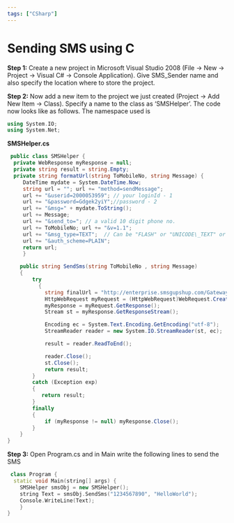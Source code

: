 ```yaml
---
tags: ["CSharp"]
---
```


# Sending SMS using C #
<!--markdownlint-disable MD013 MD029 MD036 MD024 MD033 MD040 MD042 MD001 MD051 MD025 MD052-->
**Step 1:** Create a new project in Microsoft Visual Studio 2008 (File -> New -> Project -> Visual C# -> Console Application). Give SMS_Sender name and also specify the location where to store the project.

**Step 2:** Now add a new item to the project we just created (Project -> Add New Item -> Class). Specify a name to the class as ‘SMSHelper’. The code now looks like as follows. The namespace used is

```cpp
using System.IO; 
using System.Net; 
```

**SMSHelper.cs**

```cs
 public class SMSHelper { 
  private WebResponse myResponse = null; 
  private string result = string.Empty; 
  private string formatUrl(string ToMobileNo, string Message) {
     DateTime mydate = System.DateTime.Now; 
     string url = ""; url += "method=sendMessage"; 
     url += "&userid=2000053959"; // your loginId - 1 
     url += "&password=Gdgek2yiY";//password - 2 
     url += "&msg=" + mydate.ToString(); 
     url += Message; 
     url += "&send_to="; // a valid 10 digit phone no. 
     url += ToMobileNo; url += "&v=1.1"; 
     url += "&msg_type=TEXT";  // Can be "FLASH" or "UNICODE\_TEXT" or "BINARY" 
     url += "&auth_scheme=PLAIN"; 
     return url; 
     }

    public string SendSms(string ToMobileNo , string Message)
    {
        try
          {
            string finalUrl = "http://enterprise.smsgupshup.com/GatewayAPI/rest?" + formatUrl(ToMobileNo, Message);
            HttpWebRequest myRequest = (HttpWebRequest)WebRequest.Create(finalUrl);
            myResponse = myRequest.GetResponse();
            Stream st = myResponse.GetResponseStream();

            Encoding ec = System.Text.Encoding.GetEncoding("utf-8");
            StreamReader reader = new System.IO.StreamReader(st, ec);

            result = reader.ReadToEnd();

            reader.Close();
            st.Close();
            return result;
        }
        catch (Exception exp)
        {
           return result;
        }
        finally
        {
            if (myResponse != null) myResponse.Close();
        }
    }
}
```

**Step 3:** Open Program.cs and in Main write the following lines to send the SMS

```cpp
 class Program { 
  static void Main(string[] args) { 
    SMSHelper smsObj = new SMSHelper(); 
    string Text = smsObj.SendSms("1234567890", "HelloWorld"); 
    Console.WriteLine(Text); 
    } 
} 
```
